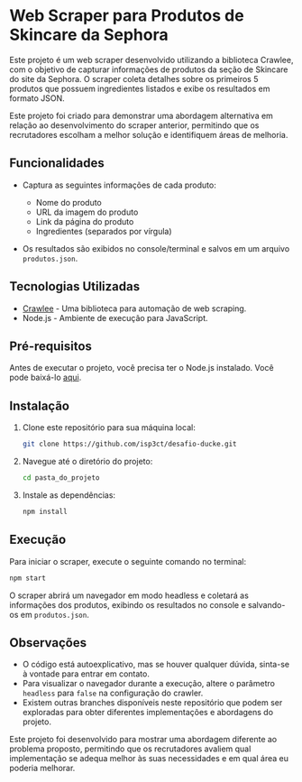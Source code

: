 # Web Scraper para Produtos de Skincare da Sephora

Este projeto é um web scraper desenvolvido utilizando a biblioteca Crawlee, com o objetivo de capturar informações de produtos da seção de Skincare do site da Sephora. O scraper coleta detalhes sobre os primeiros 5 produtos que possuem ingredientes listados e exibe os resultados em formato JSON.

Este projeto foi criado para demonstrar uma abordagem alternativa em relação ao desenvolvimento do scraper anterior, permitindo que os recrutadores escolham a melhor solução e identifiquem áreas de melhoria.

## Funcionalidades

- Captura as seguintes informações de cada produto:
  - Nome do produto
  - URL da imagem do produto
  - Link da página do produto
  - Ingredientes (separados por vírgula)

- Os resultados são exibidos no console/terminal e salvos em um arquivo `produtos.json`.

## Tecnologias Utilizadas

- [Crawlee](https://crawlee.dev/) - Uma biblioteca para automação de web scraping.
- Node.js - Ambiente de execução para JavaScript.

## Pré-requisitos

Antes de executar o projeto, você precisa ter o Node.js instalado. Você pode baixá-lo [aqui](https://nodejs.org/).

## Instalação

1. Clone este repositório para sua máquina local:
   ```bash
   git clone https://github.com/isp3ct/desafio-ducke.git
   ```

2. Navegue até o diretório do projeto:
   ```bash
   cd pasta_do_projeto
   ```

3. Instale as dependências:
   ```bash
   npm install
   ```

## Execução

Para iniciar o scraper, execute o seguinte comando no terminal:
```bash
npm start
```

O scraper abrirá um navegador em modo headless e coletará as informações dos produtos, exibindo os resultados no console e salvando-os em `produtos.json`.

## Observações

- O código está autoexplicativo, mas se houver qualquer dúvida, sinta-se à vontade para entrar em contato.
- Para visualizar o navegador durante a execução, altere o parâmetro `headless` para `false` na configuração do crawler.
- Existem outras branches disponíveis neste repositório que podem ser exploradas para obter diferentes implementações e abordagens do projeto.

Este projeto foi desenvolvido para mostrar uma abordagem diferente ao problema proposto, permitindo que os recrutadores avaliem qual implementação se adequa melhor às suas necessidades e em qual área eu poderia melhorar.
